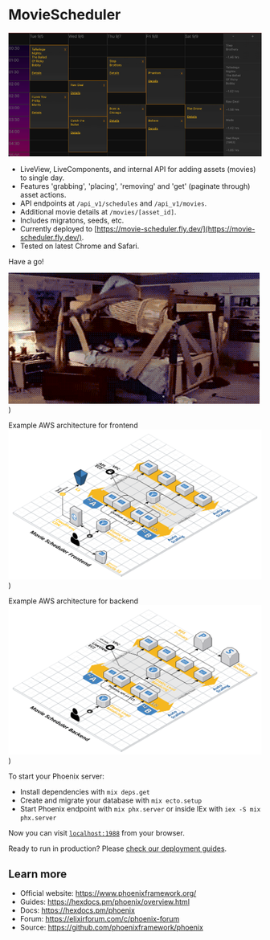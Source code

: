 # MovieScheduler

![alt text](https://github.com/dukeweezo/movie-scheduler/blob/master/github-assets/1.png?raw=true)

  * LiveView, LiveComponents, and internal API for adding assets (movies) to single day.
  * Features 'grabbing', 'placing', 'removing' and 'get' (paginate through) asset actions.
  * API endpoints at `/api_v1/schedules` and `/api_v1/movies`.
  * Additional movie details at `/movies/[asset_id]`.
  * Includes migratons, seeds, etc.
  * Currently deployed to [https://movie-scheduler.fly.dev/](https://movie-scheduler.fly.dev/).
  * Tested on latest Chrome and Safari.

Have a go!

![alt text](https://github.com/dukeweezo/movie-scheduler/blob/master/github-assets/step_bros.gif?raw=true))

Example AWS architecture for frontend
![alt text](https://github.com/dukeweezo/movie-scheduler/blob/master/github-assets/architecture-1.png))

Example AWS architecture for backend
![alt text](https://github.com/dukeweezo/movie-scheduler/blob/master/github-assets/architecture-2.png))

To start your Phoenix server:

  * Install dependencies with `mix deps.get`
  * Create and migrate your database with `mix ecto.setup`
  * Start Phoenix endpoint with `mix phx.server` or inside IEx with `iex -S mix phx.server`

Now you can visit [`localhost:1988`](http://localhost:1988) from your browser.

Ready to run in production? Please [check our deployment guides](https://hexdocs.pm/phoenix/deployment.html).

## Learn more

  * Official website: https://www.phoenixframework.org/
  * Guides: https://hexdocs.pm/phoenix/overview.html
  * Docs: https://hexdocs.pm/phoenix
  * Forum: https://elixirforum.com/c/phoenix-forum
  * Source: https://github.com/phoenixframework/phoenix
